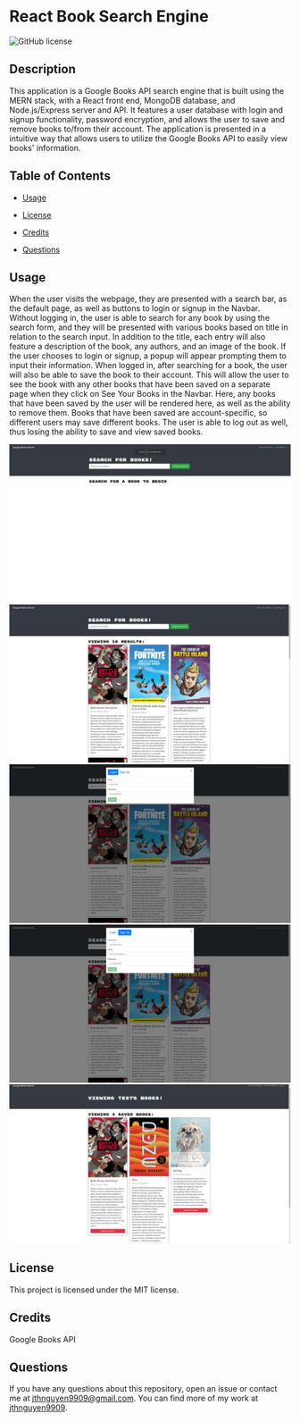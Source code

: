 # React Book Search Engine 
![GitHub license](https://img.shields.io/badge/license-MIT-blue.svg)

## Description

This application is a Google Books API search engine that is built using the MERN stack, with a React front end, MongoDB database, and Node.js/Express server and API. It features a user database with login and signup functionality, password encryption, and allows the user to save and remove books to/from their account. The application is presented in a intuitive way that allows users to utilize the Google Books API to easily view books' information.

## Table of Contents

* [Usage](#usage)

* [License](#license)

* [Credits](#credits)

* [Questions](#questions)

## Usage

When the user visits the webpage, they are presented with a search bar, as the default page, as well as buttons to login or signup in the Navbar. Without logging in, the user is able to search for any book by using the search form, and they will be presented with various books based on title in relation to the search input. In addition to the title, each entry will also feature a description of the book, any authors, and an image of the book. If the user chooses to login or signup, a popup will appear prompting them to input their information. When logged in, after searching for a book, the user will also be able to save the book to their account. This will allow the user to see the book with any other books that have been saved on a separate page when they click on See Your Books in the Navbar. Here, any books that have been saved by the user will be rendered here, as well as the ability to remove them. Books that have been saved are account-specific, so different users may save different books. The user is able to log out as well, thus losing the ability to save and view saved books.

![Alt text](./client/src/assets/screenshots/sc1.png "Application Screenshot 1")
![Alt text](./client/src/assets/screenshots/sc2.png "Application Screenshot 2")
![Alt text](./client/src/assets/screenshots/sc3.png "Application Screenshot 3")
![Alt text](./client/src/assets/screenshots/sc4.png "Application Screenshot 4")
![Alt text](./client/src/assets/screenshots/sc5.png "Application Screenshot 5")


## License

This project is licensed under the MIT license.

## Credits

Google Books API

## Questions

If you have any questions about this repository, open an issue or contact me at jthnguyen9909@gmail.com. You can find more of my work at [jthnguyen9909](https://github.com/jthnguyen9909).
